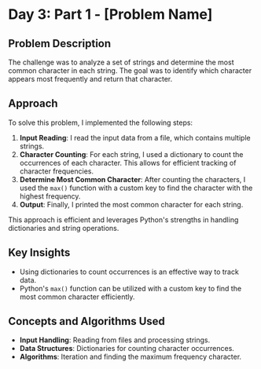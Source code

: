 # Day 3: Part 1 - [Problem Name]

## Problem Description
The challenge was to analyze a set of strings and determine the most common character in each string. The goal was to identify which character appears most frequently and return that character.

## Approach
To solve this problem, I implemented the following steps:
1. **Input Reading**: I read the input data from a file, which contains multiple strings.
2. **Character Counting**: For each string, I used a dictionary to count the occurrences of each character. This allows for efficient tracking of character frequencies.
3. **Determine Most Common Character**: After counting the characters, I used the `max()` function with a custom key to find the character with the highest frequency.
4. **Output**: Finally, I printed the most common character for each string.

This approach is efficient and leverages Python's strengths in handling dictionaries and string operations.

## Key Insights
- Using dictionaries to count occurrences is an effective way to track data.
- Python's `max()` function can be utilized with a custom key to find the most common character efficiently.

## Concepts and Algorithms Used
- **Input Handling**: Reading from files and processing strings.
- **Data Structures**: Dictionaries for counting character occurrences.
- **Algorithms**: Iteration and finding the maximum frequency character.